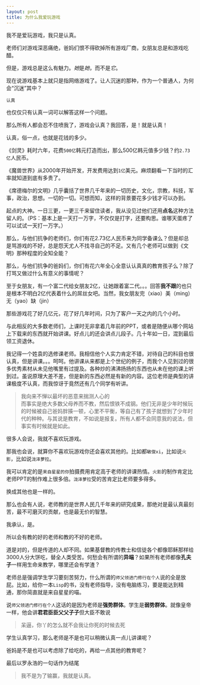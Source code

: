 ```yaml
---
layout: post
title: 为什么我爱玩游戏
---
```


我不是爱玩游戏，我只是认真。

老师们对游戏深恶痛绝，爸妈们恨不得砍掉所有游戏厂商，女朋友总是和游戏吃醋。

但是，游戏总是这么有魅力。*她*是*她*，而不是*它*。

现在说游戏基本上就只是指网络游戏了。让人沉迷的那种，作为一个普通人，为何会“沉迷”其中？

`认真`

也仅仅只有认真一词可以解答这样一个问题。

那么所有人都会忍不住喷我了，游戏会认真？我回答，是！就是认真！

认真，俗一点，也就是花钱的多少。

《剑灵》耗时六年，花费`500亿`韩元打造而出，那么500亿韩元值多少钱？约`2.73亿`人民币。

《魔兽世界》从2000年开始开发，开发费用达到`1亿`美元。麻烦翻看一下当时的汇率就知道到底有多贵了。

《席德梅尔的文明》几乎囊括了世界几千年来的一切历史，文化，宗教，科技，军事，政治，思想。一切的一切。可想而知，这样的背景要花多少钱才可以办到。

起点的大神。一日三更，一更三千来留住读者，我从没见过他们还用**点名**这种方法留人的。（PS：基本上是一天打一万字，不仅仅是打字，还要构思。谁哪天蛋疼了可以试试一天打一万字。）

那么，与他们抗争的老师们，你们有花2.73亿人民币来为同学备课么？但是却总是骂游戏的不好，总是怨天尤人不找寻自己的不足。又有几个老师可以做到《文明》那种程度的全知全能？

那么，与他们抗争的爸妈们，你们有花六年全心全意认认真真的教育孩子么？除了打骂又做过什么有意义的事情呢？

至于女朋友，有一个富二代给女朋友2亿，让她跟着富二代。。。回答**我不跟**的也只是根本不明白2亿代表着什么的屌丝女吧。当然，我女朋友完（xiao）美（ming）无（yao）缺（jin）

那些游戏花了好几亿元，花了好几年时间，只为了客户一天之内的几个小时。

与此相反的大多数老师们，上课时无非拿着几年前的PPT，或者是随便从哪个网站上下载来的东西就开始讲课。好点儿的还会讲点儿段子。几十年如一日，混到最后领工资退休。

我记得一个姓袁的选修课老师。我相信他个人实力肯定不错，对待自己的科目也很认真，但是讲课。。。呵呵。他讲课从来都是上个世纪的例子，而我个人见到过的很多优秀素材从未见他嘴里有过提及。各种炒的沸沸扬扬的东西也从未在他的课上听到过。虽说原理大差不差，但是新的东西必然是有新的内容。这位老师是典型的讲课极度不认真，而我惊讶于竟然还有几个同学有听讲。

> 我向来不惮以最坏的恶意来揣测人心的   
而事实是绝大多数父母养而不教，然后恨铁不成钢。他们无非是少年时候玩的时候被自己爸妈胖揍一顿，心里不平衡，等自己有了孩子就想到了少年时代的种种。与其说是教育，不如说是报复。所有人都不会同意我的说法，但事实有时候就是如此。

很多人会说，我就不喜欢玩游戏。

那我也会说，就算你不喜欢玩游戏你还会喜欢其他的。比如都`敏俊xi`，比如说`火影`，比如说`泷泽萝拉`。

我可以肯定的是`来自星星的你`拍摄费用肯定高于老师的讲课热情。`火影`的制作肯定比老师PPT的制作难上很多倍。`泷泽萝拉`受的苦肯定比老师要多得多。

换成其他也是一样的。

那么也会有人说，老师教的是世界人民几千年来的研究成果，那绝对是最认真最刻苦，最不可磨灭的贡献，也是最无价的智慧。

我承认，是。

所以会有教的好的老师和教的不好的老师。

道是对的，但是传道的人却不同。如果基督教的传教士和信徒各个都像耶稣那样给3000人分大饼吃，替全人类受苦。何愁会有所谓的**异端**？如果所有老师都像**孔夫子**一样用生命来教学，哪里还会有学渣？

老师总是强调学生学习要刻苦努力，什么所谓的`师父领进门修行在个人`说的全是放屁。比如，给你一本`Lisp`的书，没有老师指导，没有电脑练习，要是能达到精通，那你简直就是来自星星的喵。

说`师父领进门修行在个人`这话的是因为老师是**强势群体**。学生是**弱势群体**。就像皇帝一样，他会讲**君君臣臣父父子子**但大臣不敢说
> 呆逼，你丫的怎么就不会我让你死的时候去死

学生认真学习，那么老师是不是也可以稍微认真一点儿讲课呢？

爸妈是不是也可以考虑除了给吃的，再给一点其他的教育呢？

最后以罗永浩的一句话作为结尾   
> 我不是为了输赢，我就是认真。
